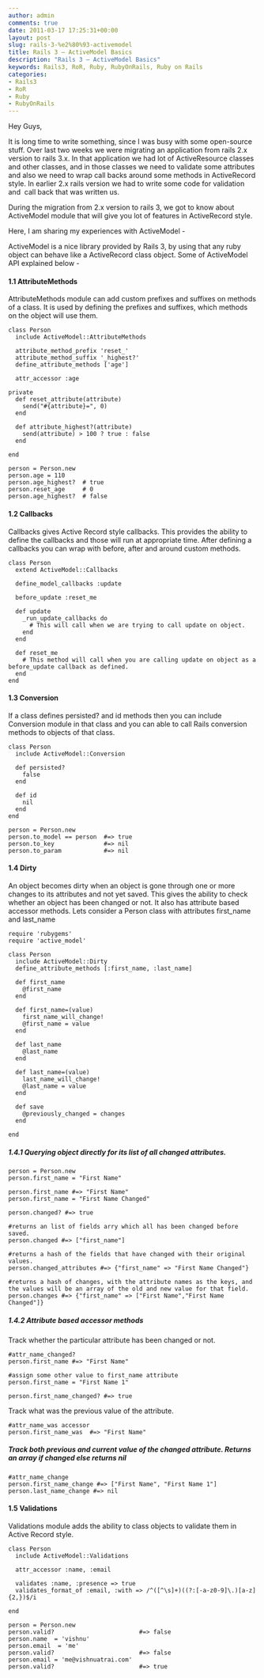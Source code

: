 ```yaml
---
author: admin
comments: true
date: 2011-03-17 17:25:31+00:00
layout: post
slug: rails-3-%e2%80%93-activemodel
title: Rails 3 – ActiveModel Basics
description: "Rails 3 – ActiveModel Basics"
keywords: Rails3, RoR, Ruby, RubyOnRails, Ruby on Rails
categories:
- Rails3
- RoR
- Ruby
- RubyOnRails
---
```


Hey Guys,

It is long time to write something, since I was busy with some open-source stuff. Over last two weeks we were migrating an application from rails 2.x version to rails 3.x. In that application we had lot of ActiveResource classes and other classes, and in those classes we need to validate some attributes and also we need to wrap call backs around some methods in ActiveRecord style. <!--more--> In earlier 2.x rails version we had to write some code for validation and  call back that was written us.

During the migration from 2.x version to rails 3, we got to know about ActiveModel module that will give you lot of features in ActiveRecord style.

Here, I am sharing my experiences with ActiveModel -

ActiveModel is a nice library provided by Rails 3, by using that any ruby object can behave like a ActiveRecord class object. Some of ActiveModel API explained below -


#### 1.1 AttributeMethods


AttributeMethods module can add custom prefixes and suffixes on  methods of a class. It is used by defining the prefixes and suffixes,  which methods on the object will use them.

    
    class Person
      include ActiveModel::AttributeMethods
    
      attribute_method_prefix 'reset_'
      attribute_method_suffix '_highest?'
      define_attribute_methods ['age']
    
      attr_accessor :age
    
    private
      def reset_attribute(attribute)
        send("#{attribute}=", 0)
      end
    
      def attribute_highest?(attribute)
        send(attribute) > 100 ? true : false
      end
    
    end
    
    person = Person.new
    person.age = 110
    person.age_highest?  # true
    person.reset_age     # 0
    person.age_highest?  # false




#### 1.2 Callbacks


Callbacks gives Active Record style callbacks. This provides the  ability to define the callbacks and those will run at appropriate time.  After defining a callbacks you can wrap with before, after and around  custom methods.

    
    class Person
      extend ActiveModel::Callbacks
    
      define_model_callbacks :update
    
      before_update :reset_me
    
      def update
        _run_update_callbacks do
          # This will call when we are trying to call update on object.
        end
      end
    
      def reset_me
        # This method will call when you are calling update on object as a before_update callback as defined.
      end
    end










#### 1.3 Conversion








If a class defines persisted? and id methods then you can include  Conversion module in that class and you can able to call Rails  conversion methods to objects of that class.

    
    class Person
      include ActiveModel::Conversion
    
      def persisted?
        false
      end
    
      def id
        nil
      end
    end
    
    person = Person.new
    person.to_model == person  #=> true
    person.to_key              #=> nil
    person.to_param            #=> nil




#### 1.4 Dirty


An object becomes dirty when an object is gone through one or more  changes to its attributes and not yet saved. This gives the ability to  check whether an object has been changed or not. It also has attribute  based accessor methods. Lets consider a Person class with attributes  first_name and last_name

    
    require 'rubygems'
    require 'active_model'
    
    class Person
      include ActiveModel::Dirty
      define_attribute_methods [:first_name, :last_name]
    
      def first_name
        @first_name
      end
    
      def first_name=(value)
        first_name_will_change!
        @first_name = value
      end
    
      def last_name
        @last_name
      end
    
      def last_name=(value)
        last_name_will_change!
        @last_name = value
      end
    
      def save
        @previously_changed = changes
      end
    
    end










##### 1.4.1 Querying object directly for its list of all changed attributes.



    
    person = Person.new
    person.first_name = "First Name"
    
    person.first_name #=> "First Name"
    person.first_name = "First Name Changed"
    
    person.changed? #=> true
    
    #returns an list of fields arry which all has been changed before saved.
    person.changed #=> ["first_name"]
    
    #returns a hash of the fields that have changed with their original values.
    person.changed_attributes #=> {"first_name" => "First Name Changed"}
    
    #returns a hash of changes, with the attribute names as the keys, and the values will be an array of the old and new value for that field.
    person.changes #=> {"first_name" => ["First Name","First Name Changed"]}










##### 1.4.2 Attribute based accessor methods


Track whether the particular attribute has been changed or not.

    
    #attr_name_changed?
    person.first_name #=> "First Name"
    
    #assign some other value to first_name attribute
    person.first_name = "First Name 1"
    
    person.first_name_changed? #=> true


Track what was the previous value of the attribute.

    
    #attr_name_was accessor
    person.first_name_was  #=> "First Name"










##### Track  both previous and current value of the changed attribute. Returns an array if changed else returns nil



    
    #attr_name_change
    person.first_name_change #=> ["First Name", "First Name 1"]
    person.last_name_change #=> nil




























#### 1.5 Validations


Validations module adds the ability to class objects to validate them in Active Record style.







    
    class Person
      include ActiveModel::Validations
    
      attr_accessor :name, :email
    
      validates :name, :presence => true
      validates_format_of :email, :with => /^([^\s]+)((?:[-a-z0-9]\.)[a-z]{2,})$/i 
    
    end
    
    person = Person.new
    person.valid?                        #=> false
    person.name  = 'vishnu'
    person.email  = 'me'
    person.valid?                        #=> false
    person.email = 'me@vishnuatrai.com'
    person.valid?                        #=> true






